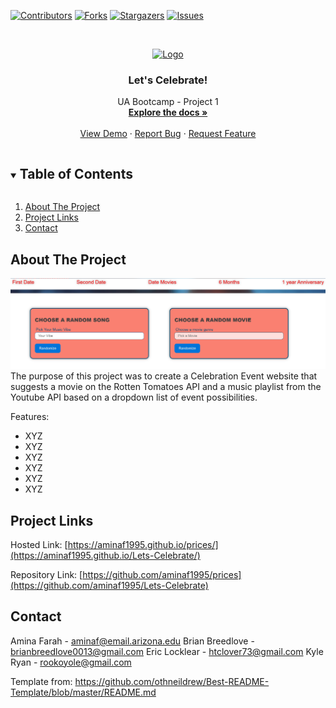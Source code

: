 <!--
*** Thanks for checking out the Best-README-Template. If you have a suggestion
*** that would make this better, please fork the repo and create a pull request
*** or simply open an issue with the tag "enhancement".
*** Thanks again! Now go create something AMAZING! :D
***
***
***
*** To avoid retyping too much info. Do a search and replace for the following:
*** github_username, repo_name, twitter_handle, email, project_title, project_description
-->



<!-- PROJECT SHIELDS -->
<!--
*** I'm using markdown "reference style" links for readability.
*** Reference links are enclosed in brackets [ ] instead of parentheses ( ).
*** See the bottom of this document for the declaration of the reference variables
*** for contributors-url, forks-url, etc. This is an optional, concise syntax you may use.
*** https://www.markdownguide.org/basic-syntax/#reference-style-links
-->
[![Contributors][contributors-shield]][contributors-url]
[![Forks][forks-shield]][forks-url]
[![Stargazers][stars-shield]][stars-url]
[![Issues][issues-shield]][issues-url]



<!-- PROJECT LOGO -->
<br />
<p align="center">
  <a href="https://github.com/aminaf1995/Prices">
    <img src="./assets/images/celebration.jpeg" alt="Logo" width="80" height="80">
  </a>

  <h3 align="center">Let's Celebrate!</h3>

  <p align="center">
    UA Bootcamp - Project 1
        <br />
        <a href="https://github.com/aminaf1995/Prices"><strong>Explore the docs »</strong></a>
        <br />
        <br />
        <a href="https://github.com/aminaf1995/Prices">View Demo</a>
        ·
        <a href="https://github.com/aminaf1995/Prices/issues">Report Bug</a>
        ·
        <a href="https://github.com/aminaf1995/Prices/issues">Request Feature</a>
  </p>
</p>



<!-- TABLE OF CONTENTS -->
<details open="open">
  <summary><h2 style="display: inline-block">Table of Contents</h2></summary>
  <ol>
    <li><a href="#about-the-project">About The Project</a></li>
    <li><a href="#project-links">Project Links</a></li>
    <li><a href="#contact">Contact</a></li>
  </ol>
</details>



<!-- ABOUT THE PROJECT -->
## About The Project

[![Product Name Screen Shot][product-screenshot]](assets/images/screenshot.png)
<br />
The purpose of this project was to create a Celebration Event website that suggests a movie on the Rotten Tomatoes API and a music playlist from the Youtube API based on a dropdown list of event possibilities.

Features:
* XYZ
* XYZ
* XYZ
* XYZ
* XYZ
* XYZ

<!-- PROJECT LINKS -->
## Project Links

Hosted Link: [https://aminaf1995.github.io/prices/](https://aminaf1995.github.io/Lets-Celebrate/)

Repository Link: [https://github.com/aminaf1995/prices](https://github.com/aminaf1995/Lets-Celebrate)

<!-- CONTACT -->
## Contact

Amina Farah - aminaf@email.arizona.edu
Brian Breedlove - brianbreedlove0013@gmail.com
Eric Locklear - htclover73@gmail.com
Kyle Ryan - rookoyole@gmail.com

Template from: https://github.com/othneildrew/Best-README-Template/blob/master/README.md

<!-- MARKDOWN LINKS & IMAGES -->
<!-- https://www.markdownguide.org/basic-syntax/#reference-style-links -->
[contributors-shield]: https://img.shields.io/github/contributors/aminaf1995/Prices.svg?style=for-the-badge
[contributors-url]: https://github.com/aminaf1995/Prices/graphs/contributors
[forks-shield]: https://img.shields.io/github/forks/aminaf1995/Prices.svg?style=for-the-badge
[forks-url]: https://github.com/aminaf1995/Prices/network/members
[stars-shield]: https://img.shields.io/github/stars/aminaf1995/Prices.svg?style=for-the-badge
[stars-url]: https://github.com/aminaf1995/Prices/stargazers
[issues-shield]: https://img.shields.io/github/issues/aminaf1995/Prices.svg?style=for-the-badge
[issues-url]: https://github.com/aminaf1995/Prices/issues
[product-screenshot]: assets/images/screenshot.png
